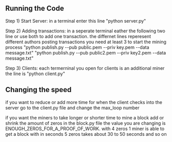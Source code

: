 ## Running the Code

Step 1) Start Server: in a terminal enter this line "python server.py"

Step 2) Adding transactions: in a seperate terminal eather the following two line or use both to add one transaction. the differnet lines
reperesent different authors posting transactions you need at least 3 to start the mining process
"python publish.py --pub public.pem --priv key.pem --data message.txt"
"python publish.py --pub public2.pem --priv key2.pem --data message.txt"

Step 3) Clients: each termerninal you open for clients is an additional miner the line is "python client.py"

## Changing the speed

if you want to reduce or add more time for when the client checks into the server go to the client.py file and change the max_loop number

if you want the miners to take longer or shorter time to mine a block add or shrink the amount of zeros in the block.py file the value 
you are changing is ENOUGH_ZEROS_FOR_A_PROOF_OF_WORK. with 4 zeros 1 miner is able to get a block with in seconds 5 zeros takes about 
30 to 50 seconds and so on 

